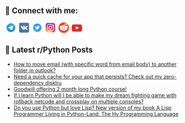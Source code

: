 ## 🔎 Connect with me:
[<img src="https://github.com/bullbesh/bullbesh/blob/main/images/Telegram.png" width="32" height="32" />](https://t.me/bullbesh)
[<img src="https://github.com/bullbesh/bullbesh/blob/main/images/VK.png" width="32" height="32" />](https://vk.com/bullbesh)
[<img src="https://github.com/bullbesh/bullbesh/blob/main/images/Twitter.png" width="32" height="32" />](https://twitter.com/bullbesh1)
[<img src="https://github.com/bullbesh/bullbesh/blob/main/images/Instagram.png" width="32" height="32" />](https://www.instagram.com/bullbesh)
[<img src="https://github.com/bullbesh/bullbesh/blob/main/images/Reddit.png" width="32" height="32" />](https://www.reddit.com/user/bullbesh)
[<img src="https://github.com/bullbesh/bullbesh/blob/main/images/YouTube.png" width="32" height="32" />](https://www.youtube.com/channel/UCtfjRs6uzgq5mfm8S06WTcg)

## 📕 Latest r/Python Posts
<!-- BLOG-POST-LIST:START -->
- [How to move email &lpar;with specific word from email body&rpar; to another folder in outlook?](https://www.reddit.com/r/Python/comments/13s1ety/how_to_move_email_with_specific_word_from_email/)
- [Need a quick cache for your app that persists? Check out my zero-dependency disklru](https://www.reddit.com/r/Python/comments/13ry3zd/need_a_quick_cache_for_your_app_that_persists/)
- [Goodwill offering 2 month long Python course!](https://www.reddit.com/r/Python/comments/13rv03z/goodwill_offering_2_month_long_python_course/)
- [If I learn Python will I be able to make my dream fighting game with rollback netcode and crossplay on multiple consoles?](https://www.reddit.com/r/Python/comments/13rudxe/if_i_learn_python_will_i_be_able_to_make_my_dream/)
- [Do you use Python but love Lisp? New version of my book A Lisp Programmer Living in Python-Land: The Hy Programming Language](https://www.reddit.com/r/Python/comments/13rtjzc/do_you_use_python_but_love_lisp_new_version_of_my/)
<!-- BLOG-POST-LIST:END -->
